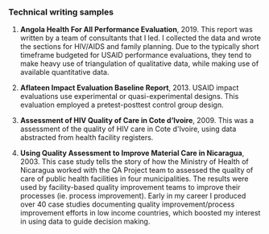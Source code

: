 ### Technical writing samples

1) **Angola Health For All Performance Evaluation**, 2019. This report was written by a team of consultants that I led. I collected the data and wrote the sections for HIV/AIDS and family planning. Due to the typically short timeframe budgeted for USAID performance evaluations, they tend to make heavy use of triangulation of qualitative data, while making use of available quantitative data.  

2) **Aflateen Impact Evaluation Baseline Report**, 2013. USAID impact evaluations use experimental or quasi-experimental designs. This evaluation employed a pretest-posttest control group design.

3) **Assessment of HIV Quality of Care in Cote d’Ivoire**, 2009. This was a assessment of the quality of HIV care in Cote d'Ivoire, using data abstracted from health facility registers. 
   
5) **Using Quality Assessment to Improve Material Care in Nicaragua**, 2003. This case study tells the story of how the Ministry of Health of Nicaragua worked with the QA Project team to assessed the quality of care of public health facilities in four municipalities. The results were used by facility-based quality improvement teams to improve their processes (ie. process improvement). Early in my career I produced over 40 case studies documenting quality improvement/process improvement efforts in low income countries, which boosted my interest in using data to guide decision making. 

